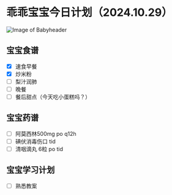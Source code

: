 # 乖乖宝宝今日计划（2024.10.29）
![Image of Babyheader](https://github.com/ericlam66/skills-communicate-using-markdown/blob/main/%E5%BE%AE%E4%BF%A1%E5%9B%BE%E7%89%87_20241029132800.jpg)
## 宝宝食谱
- [x] 速食早餐
- [x] 炒米粉
- [ ] 梨汁润肺
- [ ] 晚餐
- [ ] 餐后甜点（今天吃小蛋糕吗？）
## 宝宝药谱
- [ ] 阿莫西林500mg po q12h
- [ ] 碘伏消毒伤口 tid
- [ ] 清咽滴丸 6粒 po tid
## 宝宝学习计划
- [ ] 熟悉教案
